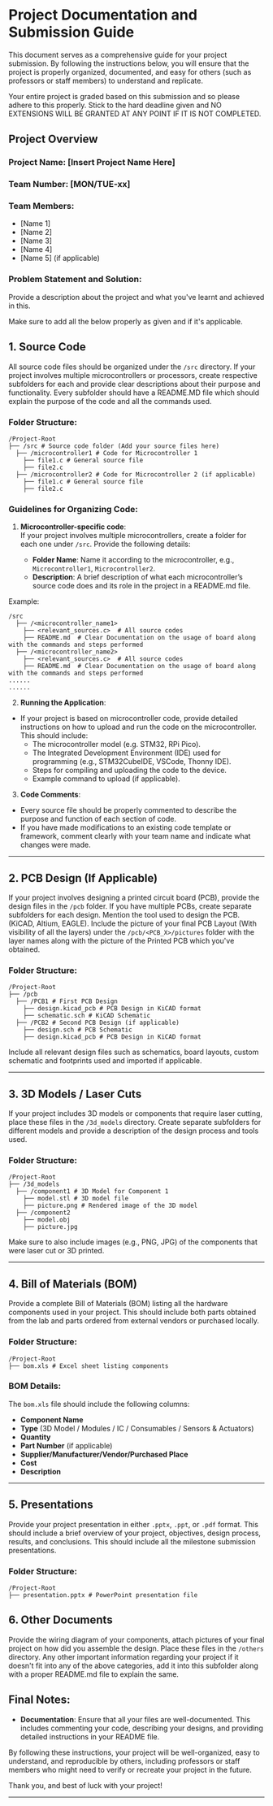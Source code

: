 # Project Documentation and Submission Guide

This document serves as a comprehensive guide for your project submission. By following the instructions below, you will ensure that the project is properly organized, documented, and easy for others (such as professors or staff members) to understand and replicate.

Your entire project is graded based on this submission and so please adhere to this properly. Stick to the hard deadline given and NO EXTENSIONS WILL BE GRANTED AT ANY POINT IF IT IS NOT COMPLETED.

## Project Overview

### Project Name: [Insert Project Name Here]
### Team Number: [MON/TUE-xx]
### Team Members:
- [Name 1]
- [Name 2]
- [Name 3]
- [Name 4]
- [Name 5] (if applicable)

### Problem Statement and Solution:

Provide a description about the project and what you've learnt and achieved in this.

Make sure to add all the below properly as given and if it's applicable.

## 1. Source Code

All source code files should be organized under the `/src` directory. If your project involves multiple microcontrollers or processors, create respective subfolders for each and provide clear descriptions about their purpose and functionality. Every subfolder should have a README.MD file which should explain the purpose of the code and all the commands used.

### Folder Structure:
```plaintext
/Project-Root 
├── /src # Source code folder (Add your source files here) 
  ├── /microcontroller1 # Code for Microcontroller 1 
    ├── file1.c # General source file 
    ├── file2.c
  ├── /microcontroller2 # Code for Microcontroller 2 (if applicable) 
    ├── file1.c # General source file 
    ├── file2.c
```

### Guidelines for Organizing Code:
1. **Microcontroller-specific code**:  
   If your project involves multiple microcontrollers, create a folder for each one under `/src`. Provide the following details:
   
   - **Folder Name**: Name it according to the microcontroller, e.g., `Microcontroller1`, `Microcontroller2`.
   - **Description**: A brief description of what each microcontroller’s source code does and its role in the project in a README.md file.

Example:
```plaintext
/src 
  ├── /<microcontroller_name1> 
    ├── <relevant_sources.c>  # All source codes
    ├── README.md  # Clear Documentation on the usage of board along with the commands and steps performed
  ├── /<microcontroller_name2> 
    ├── <relevant_sources.c>  # All source codes
    ├── README.md  # Clear Documentation on the usage of board along with the commands and steps performed
......
......
```


2. **Running the Application**:
- If your project is based on microcontroller code, provide detailed instructions on how to upload and run the code on the microcontroller. This should include:
  - The microcontroller model (e.g. STM32, RPi Pico).
  - The Integrated Development Environment (IDE) used for programming (e.g., STM32CubeIDE, VSCode, Thonny IDE).
  - Steps for compiling and uploading the code to the device.
  - Example command to upload (if applicable).

3. **Code Comments**:
- Every source file should be properly commented to describe the purpose and function of each section of code.
- If you have made modifications to an existing code template or framework, comment clearly with your team name and indicate what changes were made.

---

## 2. PCB Design (If Applicable)

If your project involves designing a printed circuit board (PCB), provide the design files in the `/pcb` folder. If you have multiple PCBs, create separate subfolders for each design. Mention the tool used to design the PCB. (KiCAD, Altium, EAGLE). Include the picture of your final PCB Layout (With visibility of all the layers) under the `/pcb/<PCB_X>/pictures` folder with the layer names along with the picture of the Printed PCB which you've obtained.

### Folder Structure:
```plaintext
/Project-Root 
├── /pcb 
  ├── /PCB1 # First PCB Design 
    ├── design.kicad_pcb # PCB Design in KiCAD format 
    ├── schematic.sch # KiCAD Schematic 
  ├── /PCB2 # Second PCB Design (if applicable) 
    ├── design.sch # PCB Schematic
    ├── design.kicad_pcb # PCB Design in KiCAD format 
```
Include all relevant design files such as schematics, board layouts, custom schematic and footprints used and imported if applicable.

---

## 3. 3D Models / Laser Cuts

If your project includes 3D models or components that require laser cutting, place these files in the `/3d_models` directory. Create separate subfolders for different models and provide a description of the design process and tools used.

### Folder Structure:
```plaintext
/Project-Root 
├── /3d_models 
  ├── /component1 # 3D Model for Component 1 
    ├── model.stl # 3D model file 
    ├── picture.png # Rendered image of the 3D model 
  ├── /component2 
    ├── model.obj 
    ├── picture.jpg
```
Make sure to also include images (e.g., PNG, JPG) of the components that were laser cut or 3D printed.

---

## 4. Bill of Materials (BOM)

Provide a complete Bill of Materials (BOM) listing all the hardware components used in your project. This should include both parts obtained from the lab and parts ordered from external vendors or purchased locally.

### Folder Structure:
```plaintext
/Project-Root 
├── bom.xls # Excel sheet listing components
```

### BOM Details:
The `bom.xls` file should include the following columns:
- **Component Name**
- **Type** (3D Model / Modules / IC / Consumables / Sensors & Actuators)
- **Quantity**
- **Part Number** (if applicable)
- **Supplier/Manufacturer/Vendor/Purchased Place**
- **Cost**
- **Description**

---

## 5. Presentations

Provide your project presentation in either `.pptx`, `.ppt`, or `.pdf` format. This should include a brief overview of your project, objectives, design process, results, and conclusions. This should include all the milestone submission presentations.

### Folder Structure:
```plaintext
/Project-Root 
├── presentation.pptx # PowerPoint presentation file
```

## 6. Other Documents

Provide the wiring diagram of your components, attach pictures of your final project on how did you assemble the design. Place these files in the `/others` directory.
Any other important information regarding your project if it doesn't fit into any of the above categories, add it into this subfolder along with a proper README.md file to explain the same.

## Final Notes:
- **Documentation**: Ensure that all your files are well-documented. This includes commenting your code, describing your designs, and providing detailed instructions in your README file.

By following these instructions, your project will be well-organized, easy to understand, and reproducible by others, including professors or staff members who might need to verify or recreate your project in the future.

Thank you, and best of luck with your project!

---
